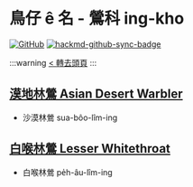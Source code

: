 # 鳥仔 ê 名 - 鶯科 ing-kho

[![GitHub](https://img.shields.io/badge/GitHub-black?logo=github)](https://github.com/siansiansu/tsiau-a-e-mia)
[![hackmd-github-sync-badge](https://hackmd.io/-vPAHW2-QI-pv7aZVqRxeA/badge)](https://hackmd.io/-vPAHW2-QI-pv7aZVqRxeA)

:::warning
[< 轉去頭頁](https://hackmd.io/@siansiansu/Hy4VzNvha)
:::

## [漠地林鶯 Asian Desert Warbler](https://ebird.org/species/asdwar1)

- 沙漠林鶯 sua-bôo-lîm-ing

## [白喉林鶯 Lesser Whitethroat](https://ebird.org/species/leswhi4)

- 白喉林鶯 pe̍h-âu-lîm-ing

